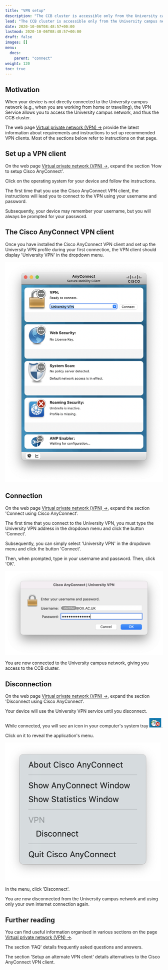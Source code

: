 ```yaml
---
title: "VPN setup"
description: "The CCB cluster is accessible only from the University campus network. A VPN client is necessary to use the CCB services while travelling or working from home."
lead: "The CCB cluster is accessible only from the University campus network. A VPN client is necessary to use the CCB services while travelling or working from home."
date: 2020-10-06T08:48:57+00:00
lastmod: 2020-10-06T08:48:57+00:00
draft: false
images: []
menu:
  docs:
    parent: "connect"
weight: 120
toc: true
---
```


## Motivation

When your device is not directly connected to the University campus network
(e.g., when you are working from home or travelling), the VPN Service allows
you to access the University campus network, and thus the CCB cluster.

The web page [Virtual private network (VPN) →][oxford-vpn] provide the latest information
about requirements and instructions to set up recommended VPN clients.
Most of the sections below refer to instructions on that page.

## Set up a VPN client

On the web page [Virtual private network (VPN) →][oxford-vpn], expand the section
'How to setup Cisco AnyConnect'.

Click on the operating system for your device and follow the instructions.

The first time that you use the Cisco AnyConnect VPN client, the instructions
will lead you to connect to the VPN using your username and password.

Subsequently, your device may remember your username, but you will always
be prompted for your password.

## The Cisco AnyConnect VPN client

Once you have installed the Cisco AnyConnect VPN client and set up the
University VPN profile during your first connection, the VPN client should
display 'University VPN' in the dropdown menu.

![Cisco AnyConnect.](cisco-anyconnect-screenshot.png)

## Connection

On the web page [Virtual private network (VPN) →][oxford-vpn], expand the section
'Connect using Cisco AnyConnect'.

The first time that you connect to the University VPN, you must type the
University VPN address in the dropdown menu and click the button 'Connect'.

Subsequently, you can simply select 'University VPN' in the dropdown menu
and click the button 'Connect'.

Then, when prompted, type in your username and password. Then, click 'OK'.

![Cisco AnyConnect - Username and password.](cisco-anyconnect-login-screenshot.png)

You are now connected to the University campus network, giving you access to the
CCB cluster.

## Disconnection

On the web page [Virtual private network (VPN) →][oxford-vpn], expand the section
'Disconnect using Cisco AnyConnect'.

Your device will use the University VPN service until you disconnect.

While connected, you will see an icon in your computer's system tray
<img src='cisco-icon.png' height='30px'>.

Click on it to reveal the application's menu.

![Cisco AnyConnect - Application menu while connected.](cisco-connected-menu.png)

In the menu, click 'Disconnect'.

You are now disconnected from the University campus network and using only
your own internet connection again.

## Further reading

You can find useful information organised in various sections on the page
[Virtual private network (VPN) →][oxford-vpn].

The section 'FAQ' details frequently asked questions and answers.

The section 'Setup an alternate VPN client' details alternatives to the
Cisco AnyConnect VPN client.

<!-- Link definitions -->

[oxford-vpn]: https://help.it.ox.ac.uk/vpn
